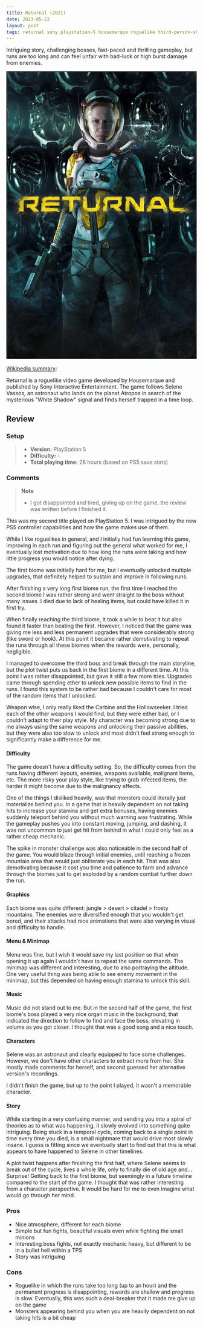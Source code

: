 ```yaml
---
title: Returnal (2021)
date: 2023-05-22
layout: post
tags: returnal sony playstation-5 housemarque roguelike third-person-shooter 
---
```


Intriguing story, challenging bosses, fast-paced and thrilling gameplay, but runs are too long and can feel unfair 
with bad-luck or high burst damage from enemies.

![](https://raw.githubusercontent.com/Tschis/reviews-blog/main/assets/covers/returnal-2021-cover.png)

[Wikipedia summary](https://en.wikipedia.org/wiki/Returnal_(video_game)):

Returnal is a roguelike video game developed by Housemarque and published by Sony Interactive Entertainment. The game 
follows Selene Vassos, an astronaut who lands on the planet Atropos in search of the mysterious "White Shadow" signal
and finds herself trapped in a time loop. 

## Review

### Setup
> - **Version:** PlayStation 5  
> - **Difficulty:** - 
> - **Total playing time:** 28 hours (based on PS5 save stats)

### Comments

> **Note**  
> - I got disappointed and tired, giving up on the game, the review was written before I finished it.  

This was my second title played on PlayStation 5. I was intrigued by the new PS5 controller capabilities and how the 
game makes use of them.

While I like roguelikes in general, and I initially had fun learning this game, improving in each run and figuring out
the general what worked for me, I eventually lost motivation due to how long the runs were taking and how little 
progress you would notice after dying.

The first biome was initially hard for me, but I eventually unlocked multiple upgrades, that definitely helped to 
sustain and improve in following runs.

After finishing a very long first biome run, the first time I reached the second biome I was rather strong and went
straight to the boss without many issues. I died due to lack of healing items, but could have killed it in first try.

When finally reaching the third biome, it took a while to beat it but also found it faster than beating the first.
However, I noticed that the game was giving me less and less permanent upgrades that were considerably strong (like
sword or hook). At this point it became rather demotivating to repeat the runs through all these biomes when the rewards
were, personally, negligible.

I managed to overcome the third boss and break through the main storyline, but the plot twist puts us back in the first
biome in a different time. At this point I was rather disappointed, but gave it still a few more tries. Upgrades came
through spending ether to unlock new possible items to find in the runs. I found this system to be rather bad because
I couldn't care for most of the random items that I unlocked.

Weapon wise, I only really liked the Carbine and the Hollowseeker. I tried each of the other weapons I would find, but
they were either bad, or I couldn't adapt to their play style. My character was becoming strong due to me always using
the same weapons and unlocking their passive abilities, but they were also too slow to unlock and most didn't feel 
strong enough to significantly make a difference for me.

#### Difficulty

The game doesn't have a difficulty setting. So, the difficulty comes from the runs having different layouts, enemies,
weapons available, malignant items, etc. The more risky your play style, like trying to grab infected items, the harder
it might become due to the malignancy effects.

One of the things I disliked heavily, was that monsters could literally just materialize behind you. In a game that is
heavily dependent on not taking hits to increase your stamina and get extra bonuses, having enemies suddenly teleport
behind you without much warning was frustrating. While the gameplay pushes you into constant moving, jumping, and 
dashing, it was not uncommon to just get hit from behind in what I could only feel as a rather cheap mechanic.

The spike in monster challenge was also noticeable in the second half of the game. You would blaze through initial
enemies, until reaching a frozen mountain area that would just obliterate you in each hit. That was also demotivating
because it cost you time and patience to farm and advance through the biomes just to get exploded by a random combat
further down the run.

#### Graphics

Each biome was quite different: jungle > desert > citadel > frosty mountains. The enemies were diversified enough that
you wouldn't get bored, and their attacks had nice animations that were also varying in visual and difficulty to handle.

#### Menu & Minimap

Menu was fine, but I wish it would save my last position so that when opening it up again I wouldn't have to repeat the
same commands. The minimap was different and interesting, due to also portraying the altitude. One very useful thing was
being able to see enemy movement in the minimap, but this depended on having enough stamina to unlock this skill.

#### Music

Music did not stand out to me. But in the second half of the game, the first biome's boss played a very nice organ music 
in the background, that indicated the direction to follow to find and face the boss, elevating in volume as you got
closer. I thought that was a good song and a nice touch.

#### Characters

Selene was an astronaut and clearly equipped to face some challenges. However, we don't have other characters to extract
more from her. She mostly made comments for herself, and second guessed her alternative version's recordings.

I didn't finish the game, but up to the point I played, it wasn't a memorable character.

#### Story

While starting in a very confusing manner, and sending you into a spiral of theories as to what was happening, it slowly
evolved into something quite intriguing. Being stuck in a temporal cycle, coming back to a single point in time every
time you died, is a small nightmare that would drive most slowly insane. I guess is fitting since we eventually start 
to find out that this is what appears to have happened to Selene in other timelines.

A plot twist happens after finishing the first half, where Selene seems to break out of the cycle, lives a whole life,
only to finally die of old age and... Surprise! Getting back to the first biome, but seemingly in a future timeline
compared to the start of the game. I thought that was rather interesting from a character perspective. It would be hard
for me to even imagine what would go through her mind.

### Pros

* Nice atmosphere, different for each biome
* Simple but fun fights, beautiful visuals even while fighting the small minions
* Interesting boss fights, not exactly mechanic heavy, but different to be in a bullet hell within a TPS
* Story was intriguing

### Cons

* Roguelike in which the runs take too long (up to an hour) and the permanent progress is disappointing, rewards are 
shallow and progress is slow. Eventually, this was such a deal-breaker that it made me give up on the game
* Monsters appearing behind you when you are heavily dependent on not taking hits is a bit cheap 
